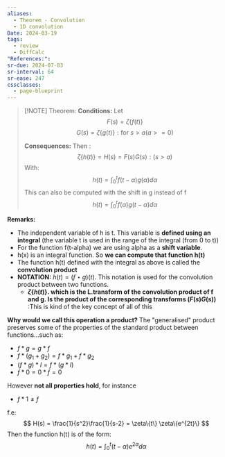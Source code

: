 ```yaml
---
aliases:
  - Theorem - Convolution
  - 1D convolution
Date: 2024-03-19
tags:
  - review
  - DiffCalc
"References:": 
sr-due: 2024-07-03
sr-interval: 64
sr-ease: 247
cssclasses:
  - page-blueprint
---
```


> [!NOTE] Theorem: 
> **Conditions:**
> Let 
> $$
> F(s) = \zeta\{f(t)\}
> $$
> $$
> G(s) = \zeta\{g(t)\}: \text{for } s>a (a>= 0)
> $$
> 
> **Consequences:**
> Then :
> $$
> \zeta\{h(t)\} = H(s) = F(s)G(s): (s>a)
> $$
> With: 
> $$
> h(t) = \int ^t_0 f(t-\alpha)g(\alpha)d\alpha
> $$
> This can also be computed with the shift in g instead of f
> $$
> h(t) = \int ^t_0 f(\alpha)g(t-\alpha)d\alpha
> $$

**Remarks:**
+ The independent variable of h is t. This variable is **defined using an integral** (the variable t is used in the range of the integral (from 0 to t))
+ For the function f(t-alpha) we are using alpha as a **shift variable**. 
+ h(x) is an integral function. So **we can compute that function h(t)** 
+ The function h(t) defined with the integral as above is called the **convolution product**
+ **NOTATION:** $h(t) = (f\star g)(t)$.
  This notation is used for the convolution product between two functions. 
  + **$\zeta\{h(t)\}$. which is the L.transform of the convolution product of f and g. Is the product of the corresponding transforms ($F(s) G(s)$)** :This is kind of the key concept of all of this

**Why would we call this operation a product?**
The "generalised" product preserves some of the properties of the standard product between functions...such as: 
+ $f\ast g = g\ast f$
+ $f\ast(g_1 + g_2) = f\ast g_1 + f\ast g_2$
+ $(f\ast g)\ast l = f\ast (g\ast l)$
+ $f\ast 0 = 0\ast f = 0$

However **not all properties hold**, for instance
+ $f \ast 1 \not = f$

f.e: 
	$$
	H(s) = \frac{1}{s^2}\frac{1}{s-2} = \zeta\{t\} \zeta\{e^{2t}\}
	$$
	Then the function h(t) is of the form: 
	$$
	h(t) = \int ^t _0 (t-\alpha) e^{2\alpha}d\alpha
	$$